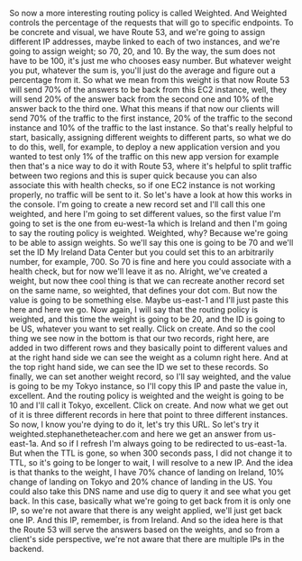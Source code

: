 
<v Instructor>So now a more interesting routing</v>
policy is called Weighted.
And Weighted controls the percentage of the requests
that will go to specific endpoints.
To be concrete and visual,
we have Route 53, and we're going to assign
different IP addresses,
maybe linked to each of two instances,
and we're going to assign weight;
so 70, 20, and 10.
By the way, the sum does not have to be 100,
it's just me who chooses easy number.
But whatever weight you put, whatever the sum is,
you'll just do the average and figure out
a percentage from it.
So what we mean from this weight is that now
Route 53 will send 70% of the answers
to be back from this EC2 instance,
well, they will send 20% of the answer
back from the second one and
10% of the answer back to the third one.
What this means if that now our clients will send 70%
of the traffic to the first instance,
20% of the traffic to the second instance
and 10% of the traffic to the last instance.
So that's really helpful to start,
basically, assigning different weights to different parts,
so what we do to do this,
well, for example, to deploy a new application version
and you wanted to test only 1% of the traffic
on this new app version for example
then that's a nice way to do it with Route 53,
where it's helpful to split traffic between two regions
and this is super quick because you can also associate this
with health checks, so if one EC2 instance
is not working properly, no traffic will be sent to it.
So let's have a look at how this works in the console.
I'm going to create a new record set
and I'll call this one weighted,
and here I'm going to set different values,
so the first value I'm going to set is the one
from eu-west-1a which is Ireland
and then I'm going to say the routing policy is weighted.
Weighted, why?
Because we're going to be able to assign weights.
So we'll say this one is going to be 70
and we'll set the ID My Ireland Data Center
but you could set this to an arbitrarily number,
for example, 700.
So 70 is fine and here you could associate
with a health check, but for now we'll leave it as no.
Alright, we've created a weight,
but now thee cool thing is that we can recreate
another record set on the same name,
so weighted, that defines your dot com.
But now the value is going to be something else.
Maybe us-east-1 and I'll just paste this here
and here we go.
Now again, I will say that the routing policy is weighted,
and this time the weight is going to be 20,
and the ID is going to be US,
whatever you want to set really.
Click on create.
And so the cool thing we see now in the bottom
is that our two records, right here, are added
in two different rows and they basically
point to different values and at the right hand side
we can see the weight as a column right here.
And at the top right hand side,
we can see the ID we set to these records.
So finally, we can set another weight record,
so I'll say weighted, and the value
is going to be my Tokyo instance,
so I'll copy this IP and paste the value in, excellent.
And the routing policy is weighted
and the weight is going to be 10
and I'll call it Tokyo, excellent.
Click on create.
And now what we get out of it is three different records
in here that point to three different instances.
So now, I know you're dying to do it, let's try this URL.
So let's try it weighted.stephanetheteacher.com
and here we get an answer from us-east-1a.
And so if I refresh I'm always going to be redirected
to us-east-1a.
But when the TTL is gone, so when 300 seconds pass,
I did not change it to TTL,
so it's going to be longer to wait,
I will resolve to a new IP.
And the idea is that thanks to the weight,
I have 70% chance of landing on Ireland,
10% change of landing on Tokyo and
20% chance of landing in the US.
You could also take this DNS name
and use dig to query it and see what you get back.
In this case, basically what we're going to get back
from it is only one IP, so we're not aware that
there is any weight applied, we'll just get back one IP.
And this IP, remember, is from Ireland.
And so the idea here is that the Route 53
will serve the answers based on the weights,
and so from a client's side perspective,
we're not aware that there are multiple IPs in the backend.